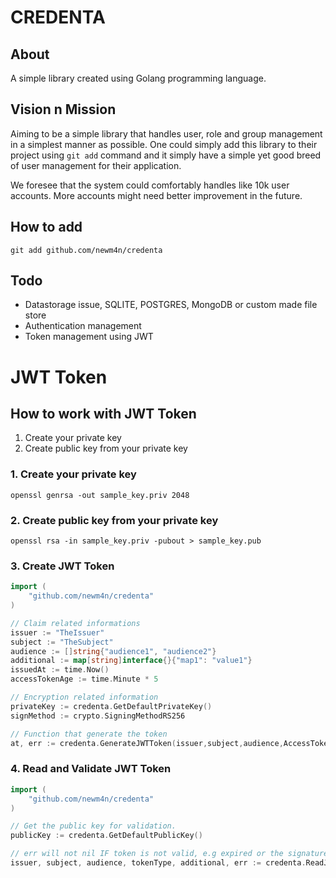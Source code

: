 # CREDENTA

## About

A simple library created using Golang programming language.

## Vision n Mission

Aiming to be a simple library that handles user, role and group management in
a simplest manner as possible. One could simply add this library to their
project using `git add` command  and it simply have a simple yet good breed
of user management for their application. 

We foresee that the system could comfortably handles like 10k user accounts. More 
accounts might need better improvement in the future.

## How to add

```shell
git add github.com/newm4n/credenta
```

## Todo

- Datastorage issue, SQLITE, POSTGRES, MongoDB or custom made file store
- Authentication management
- Token management using JWT

# JWT Token

## How to work with JWT Token

1. Create your private key
2. Create public key from your private key

### 1. Create your private key

```shell
openssl genrsa -out sample_key.priv 2048
```

### 2. Create public key from your private key

```shell
openssl rsa -in sample_key.priv -pubout > sample_key.pub
```

### 3. Create JWT Token

```go
import (
	"github.com/newm4n/credenta"
)

// Claim related informations
issuer := "TheIssuer"
subject := "TheSubject"
audience := []string{"audience1", "audience2"}
additional := map[string]interface{}{"map1": "value1"}
issuedAt := time.Now()
accessTokenAge := time.Minute * 5

// Encryption related information
privateKey := credenta.GetDefaultPrivateKey()
signMethod := crypto.SigningMethodRS256

// Function that generate the token
at, err := credenta.GenerateJWTToken(issuer,subject,audience,AccessTokenType,additional,issuedAt,issuedAt,issuedAt.Add(accessTokenAge),privateKey,signMethod)
```

### 4. Read and Validate JWT Token

```go
import (
	"github.com/newm4n/credenta"
)

// Get the public key for validation.
publicKey := credenta.GetDefaultPublicKey()

// err will not nil IF token is not valid, e.g expired or the signature not match
issuer, subject, audience, tokenType, additional, err := credenta.ReadJWTToken(at, publicKey, signMethod)
```